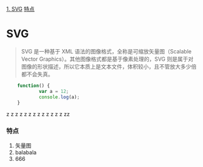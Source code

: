 <!-- TOC -->
[1. SVG](#svg)
[特点](#特点)
<!-- /TOC -->

# SVG
> SVG 是一种基于 XML 语法的图像格式，全称是可缩放矢量图（Scalable Vector Graphics）。其他图像格式都是基于像素处理的，SVG 则是属于对图像的形状描述，所以它本质上是文本文件，体积较小，且不管放大多少倍都不会失真。

```javascript
	function() {
	    	var a = 12;
	    	console.log(a);
	}
```

z
z
z
z
z
z
z
z
z
z
z
z
z
zz

### 特点
1. 矢量图
2. balabala
3. 666 
